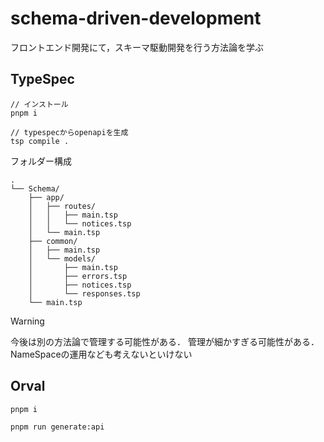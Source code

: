 # schema-driven-development
フロントエンド開発にて，スキーマ駆動開発を行う方法論を学ぶ

## TypeSpec

```
// インストール
pnpm i

// typespecからopenapiを生成
tsp compile .
```

フォルダー構成
```
.
└── Schema/
    ├── app/
    │   ├── routes/
    │   │   ├── main.tsp
    │   │   └── notices.tsp
    │   └── main.tsp
    ├── common/
    │   ├── main.tsp
    │   └── models/
    │       ├── main.tsp
    │       ├── errors.tsp
    │       ├── notices.tsp
    │       └── responses.tsp
    └── main.tsp
```

> [!WARNING]
> 今後は別の方法論で管理する可能性がある． 管理が細かすぎる可能性がある．NameSpaceの運用なども考えないといけない


## Orval

```
pnpm i

pnpm run generate:api
```
